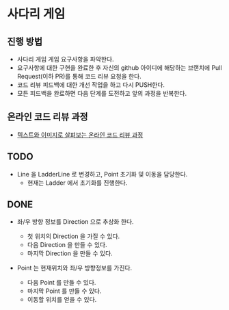 # 사다리 게임
## 진행 방법
* 사다리 게임 게임 요구사항을 파악한다.
* 요구사항에 대한 구현을 완료한 후 자신의 github 아이디에 해당하는 브랜치에 Pull Request(이하 PR)를 통해 코드 리뷰 요청을 한다.
* 코드 리뷰 피드백에 대한 개선 작업을 하고 다시 PUSH한다.
* 모든 피드백을 완료하면 다음 단계를 도전하고 앞의 과정을 반복한다.

## 온라인 코드 리뷰 과정
* [텍스트와 이미지로 살펴보는 온라인 코드 리뷰 과정](https://github.com/nextstep-step/nextstep-docs/tree/master/codereview)

## TODO

* Line 을 LadderLine 로 변경하고, Point 초기화 및 이동을 담당한다.
    * 현재는 Ladder 에서 초기화를 진행한다.

## DONE

* 좌/우 방향 정보를 Direction 으로 추상화 한다.
  * 첫 위치의 Direction 을 가질 수 있다.
  * 다음 Direction 을 만들 수 있다.
  * 마지막 Direction 을 만들 수 있다.

* Point 는 현재위치와 좌/우 방향정보를 가진다.
  * 다음 Point 를 만들 수 있다.
  * 마지막 Point 를 만들 수 있다.
  * 이동할 위치를 얻을 수 있다. 